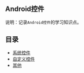 ## Android控件
说明：记录`Android控件`的学习知识点。


## 目录
* [系统控件](android/control/system_control/README.md)
* [自定义控件](android/control/custom_control.md)
* [其他](android/control/others.md)